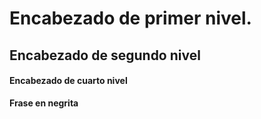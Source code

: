 # Encabezado de primer nivel.
## Encabezado de segundo nivel
#### Encabezado de cuarto nivel
**Frase en negrita**
